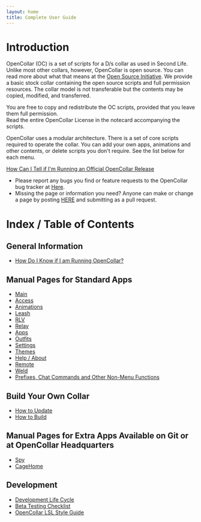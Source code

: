 ```yaml
---
layout: home
title: Complete User Guide
---
```

# Introduction

OpenCollar (OC) is a set of scripts for a D/s collar as used in Second Life.
Unlike most other collars, however, OpenCollar is open source.  You can read more about what that means at the [Open Source Initiative](https://opensource.org/osd-annotated).  We provide a basic stock collar containing the open source scripts and full permission resources.  The collar model is not transferable but the contents may be copied, modified, and transferred.

You are free to copy and redistribute the OC scripts, provided that you leave them full permission.  
Read the entire OpenCollar License in the notecard accompanying the scripts.

OpenCollar uses a modular architecture. There is a set of core scripts required to operate the collar.  You can add your own apps, animations and other contents, or delete scripts you don't require.  See the list below for each menu.

[How Can I Tell if I'm Running an Official OpenCollar Release](/docs/OpenCollar-Signature)

* Please report any bugs you find or feature requests to the OpenCollar bug tracker at
[Here](https://github.com/OpenCollarTeam/OpenCollar/issues).
* Missing the page or information you need? Anyone can make or change a page by posting [HERE](https://github.com/OpenCollarTeam/opencollarteam.github.io/tree/master/docs) and submitting as a pull request.

# Index / Table of Contents

## General Information
* [How Do I Know if I am Running OpenCollar?](/docs/OpenCollar-Signature)

## Manual Pages for Standard Apps
* [Main](/docs/Main-Menu)
* [Access](/docs/Access)
* [Animations](/docs/Animations) 
* [Leash](/docs/Leash)
* [RLV](/docs/RLV)  
* [Relay](/docs/Relay)
* [Apps](/docs/Apps)
* [Outfits](/docs/Outfits)
* [Settings](/docs/Settings)
* [Themes](/docs/Themes)
* [Help / About](/docs/Help-About)
* [Remote](/docs/Remote)
* [Weld](/docs/Weld)
* [Prefixes, Chat Commands and Other Non-Menu Functions](/docs/Prefixes,-Chat-Commands-and-Other-Non-Menu-Functions)

## Build Your Own Collar   
* [How to Update](/docs/How-To-Update-Your-OpenCollar)
* [How to Build](/docs/How-to-Build-Your-OpenCollar)

## Manual Pages for Extra Apps Available on Git or at OpenCollar Headquarters
* [Spy](/docs/Spy)
* [CageHome](/docs/Cage_Home)

##  Development
* [Development Life Cycle](/docs/Development-Life-Cycle)
* [Beta Testing Checklist](Manual-Test-Suite)  
* [OpenCollar LSL Style Guide](/docs/Script-Style-Guide)  

## 
